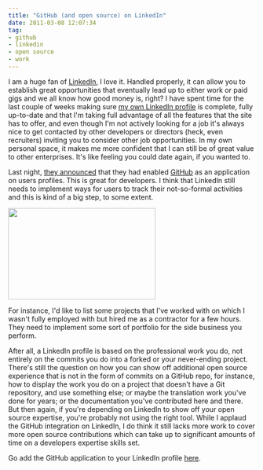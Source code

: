 ```yaml
---
title: "GitHub (and open source) on LinkedIn"
date: 2011-03-08 12:07:34
tag:
- github
- linkedin
- open source
- work
---
```

I am a huge fan of <a href="http://www.linkedin.com">LinkedIn</a>, I love it. Handled properly, it can allow you to establish great opportunities that eventually lead up to either work or paid gigs and we all know how good money is, right? I have spent time for the last couple of weeks making sure <a href="http://www.linkedin.com/in/damog">my own LinkedIn profile</a> is complete, fully up-to-date and that I'm taking full advantage of all the features that the site has to offer, and even though I'm not actively looking for a job it's always nice to get contacted by other developers or directors (heck, even recruiters) inviting you to consider other job opportunities. In my own personal space, it makes me more confident that I can still be of great value to other enterprises. It's like feeling you could date again, if you wanted to.

Last night, <a href="http://blog.linkedin.com/2011/03/08/github-linkedin/">they announced</a> that they had enabled <a href="http://www.github.com/">GitHub</a> as an application on users profiles. This is great for developers. I think that LinkedIn still needs to implement ways for users to track their not-so-formal activities and this is kind of a big step, to some extent.

<a href="http://damog.net/old/stereonaut/2011/03/Screen-shot-2011-03-08-at-12.04.44-PM.png"><img class="aligncenter size-medium wp-image-1242" title="Screen shot 2011-03-08 at 12.04.44 PM" src="http://damog.net/old/stereonaut/2011/03/Screen-shot-2011-03-08-at-12.04.44-PM-300x186.png" alt="" width="300" height="186" /></a>

For instance, I'd like to list some projects that I've worked with on which I wasn't fully employed with but hired me as a contractor for a few hours. They need to implement some sort of portfolio for the side business you perform.

After all, a LinkedIn profile is based on the professional work you do, not entirely on the commits you do into a forked or your never-ending project. There's still the question on how you can show off additional open source experience that is not in the form of commits on a GitHub repo, for instance, how to display the work you do on a project that doesn't have a Git repository, and use something else; or maybe the translation work you've done for years; or the documentation you've contributed here and there. But then again, if you're depending on LinkedIn to show off your open source expertise, you're probably not using the right tool. While I applaud the GitHub integration on LinkedIn, I do think it still lacks more work to cover more open source contributions which can take up to significant amounts of time on a developers expertise skills set.

Go add the GitHub application to your LinkedIn profile <a href="http://www.linkedin.com/opensocialInstallation/preview?_ch_panel_id=1&amp;_applicationId=122233">here</a>.